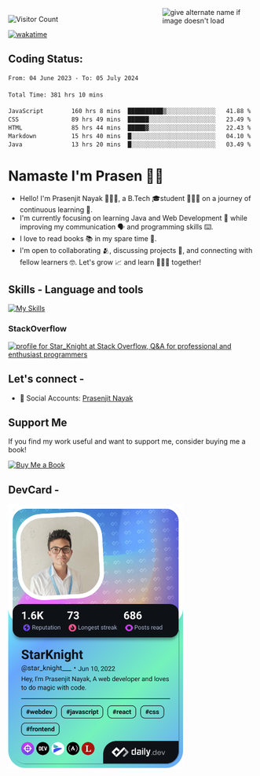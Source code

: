 <img src="https://github.com/StarKnightt/StarKnightt/assets/92244026/88aa0fff-389b-4d45-9724-6f6e8a58526c" alt="give alternate name if image doesn't load" align="right" width="190">
<div>

![Visitor Count](https://profile-counter.glitch.me/StarKnightt/count.svg)




[![wakatime](https://wakatime.com/badge/user/d27d27da-dc32-4c1b-a703-f654f4050105.svg)](https://wakatime.com/@d27d27da-dc32-4c1b-a703-f654f405010)



</div>  

## Coding Status: 
<!--START_SECTION:waka-->

```txt
From: 04 June 2023 - To: 05 July 2024

Total Time: 381 hrs 10 mins

JavaScript        160 hrs 8 mins  ██████████▒░░░░░░░░░░░░░░   41.88 %
CSS               89 hrs 49 mins  ██████░░░░░░░░░░░░░░░░░░░   23.49 %
HTML              85 hrs 44 mins  █████▓░░░░░░░░░░░░░░░░░░░   22.43 %
Markdown          15 hrs 40 mins  █░░░░░░░░░░░░░░░░░░░░░░░░   04.10 %
Java              13 hrs 20 mins  █░░░░░░░░░░░░░░░░░░░░░░░░   03.49 %
```

<!--END_SECTION:waka-->

# Namaste I'm Prasen 🙏🏻
- Hello! I'm Prasenjit Nayak 👨🏻‍💻, a B.Tech 🎓student 👨🏻‍🎓 on a journey of continuous learning 📑.
- I'm currently focusing on learning Java and Web Development 🍵 while improving my communication 🗣️ and programming skills ⌨️. 
- I love to read books 📚 in my spare time 🪹.
- I'm open to collaborating 🫂, discussing projects 📒, and connecting with fellow learners 🤓. Let's grow 📈 and learn 🙎🏻‍♂️ together!

## Skills - Language and tools
[![My Skills](https://skillicons.dev/icons?i=react,html,css,javascript,nodejs,expressjs,mongo,tailwind,pug,git,github,vscode,linux,discord&theme=light)](https://skillicons.dev)
<!--social stats -->

### StackOverflow
<a href="https://stackoverflow.com/users/22008549/star-knight"><img src="https://stackoverflow.com/users/flair/22008549.png" width="208" height="58" alt="profile for Star_Knight at Stack Overflow, Q&amp;A for professional and enthusiast programmers" title="profile for Star_Knight at Stack Overflow, Q&amp;A for professional and enthusiast programmers"></a>

## Let's connect -
- 💼 Social Accounts: [Prasenjit Nayak](https://t.co/oujYu4Scht) <br>

## Support Me

If you find my work useful and want to support me, consider buying me a book!

<a href="https://www.buymeacoffee.com/prasen" target="_blank">
    <img src="https://cdn.buymeacoffee.com/buttons/v2/default-yellow.png" alt="Buy Me a Book" style="height: 60px !important;width: 217px !important;">
</a>


## DevCard -

<a href="https://app.daily.dev/star_knight___"><img src="./devcard.png" width="356" alt="StarKnight's Dev Card"/></a>

<!-- End of the README files :) --!>
